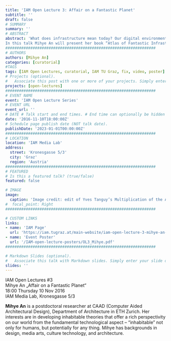 ```yaml
---
title: 'IAM Open Lecture 3: Affair on a Fantastic Planet'
subtitle: ''
draft: false
# SUMMARY
summary: ''
# ABSTRACT 
abstract: 'What does infrastructure mean today? Our digital environments seem to expand by constructing fictitious relations between fundamentally different dimensions: the physical space and the immaterial layer of data, the tangible and the intangible, people and things, things and systems, spaces and symbols. They invite us to perform all kinds of activities upon the suggested relations – stretching them, unwinding, tinkering, connecting, opening up, take, transfer, engender, absorb, invigorate, simulate, stimulate, inflate, protect, freeze, wrap, to name but a few.  
In this talk Mihye An will present her book “Atlas of Fantastic Infrastructures: an intimate look at media architecture” (April 2016, Birkhäuser), which is composed of four distinct atlases, and each of which attempts to provide an abstract prism on the fictitious, mediated, and relational “affairs” by examining media architectural projects.'
##################################################################
# AUTHORS 
authors: [Mihye An]
categories: [curatorial]
#TAGS
tags: [IAM Open Lectures, curatorial, IAM TU Graz, fix, video, poster]
# Projects (optional).
#   Associate this post with one or more of your projects. Simply enter your project's folder or file name without extension. Otherwise, set `projects = []`.
projects: [open-lectures]
##################################################################
# EVENT NAME 
event: 'IAM Open Lecture Series'
# EVENT URL 
event_url: ''
# DATE # Talk start and end times. # End time can optionally be hidden by prefixing the line with `#`.
date: '2016-11-10T18:00:00Z'
# Schedule page publish date (NOT talk date).
publishDate: '2023-01-01T00:00:00Z'
##################################################################
# LOCATION 
location: 'IAM Media Lab'
address:
  street: 'Kronesgasse 5/3'
  city: 'Graz'
  region: 'Austria'
##################################################################
# FEATURED
# Is this a featured talk? (true/false)
featured: false

# IMAGE 
image:
  caption: 'Image credit: edit of Yves Tanguy’s Multiplication of the Arcs (1954)'
#  focal_point: Right
##################################################################

# CUSTOM LINKS 
links:
- name: 'IAM Page'
  url: 'https://iam.tugraz.at/main-website/iam-open-lecture-3-mihye-an-affair-on-a-fantastic-planet/'
- name: 'Event Poster'
  url: '/IAM-open-lecture-posters/OL3_Mihye.pdf'
##################################################################

# Markdown Slides (optional).
#   Associate this talk with Markdown slides. Simply enter your slide deck's filename without extension. Otherwise, set `slides = ""`.
slides: ''
---
```


IAM Open Lectures #3  
Mihye An „Affair on a Fantastic Planet“  
18:00 Thursday 10 Nov 2016  
IAM Media Lab, Kronesgasse 5/3


**Mihye An** is a postdoctoral researcher at CAAD (Computer Aided Architectural Design), Department of Architecture in ETH Zurich. Her interests are in developing inhabitable theories that offer a rich perspectivity on our world from the fundamental technological aspect – “inhabitable” not only for humans, but potentially for any thing. Mihye has backgrounds in design, media arts, culture technology, and architecture.

<!--
Event poster https://iam.tugraz.at/wp-content/uploads/2016/11/Mihye_AOAFP_LecturePoster.pdf

Original post: https://iam.tugraz.at/2016/10/open-lecture-mihye/
-->